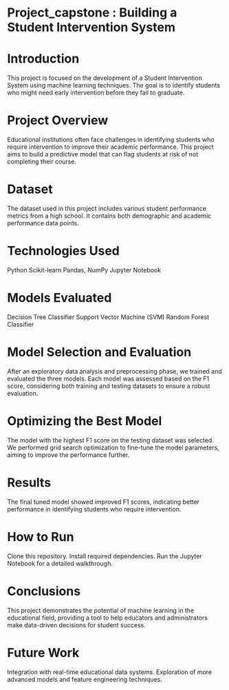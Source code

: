 # Project_capstone : Building a Student Intervention System

# Introduction
This project is focused on the development of a Student Intervention System using machine learning techniques. The goal is to identify students who might need early intervention before they fail to graduate.

# Project Overview
Educational institutions often face challenges in identifying students who require intervention to improve their academic performance. This project aims to build a predictive model that can flag students at risk of not completing their course.

# Dataset
The dataset used in this project includes various student performance metrics from a high school. It contains both demographic and academic performance data points.

# Technologies Used
Python
Scikit-learn
Pandas, NumPy
Jupyter Notebook

# Models Evaluated
Decision Tree Classifier
Support Vector Machine (SVM)
Random Forest Classifier

# Model Selection and Evaluation
After an exploratory data analysis and preprocessing phase, we trained and evaluated the three models. Each model was assessed based on the F1 score, considering both training and testing datasets to ensure a robust evaluation.

# Optimizing the Best Model
The model with the highest F1 score on the testing dataset was selected. We performed grid search optimization to fine-tune the model parameters, aiming to improve the performance further.

# Results
The final tuned model showed improved F1 scores, indicating better performance in identifying students who require intervention.

# How to Run
Clone this repository.
Install required dependencies.
Run the Jupyter Notebook for a detailed walkthrough.

# Conclusions
This project demonstrates the potential of machine learning in the educational field, providing a tool to help educators and administrators make data-driven decisions for student success.

# Future Work
Integration with real-time educational data systems.
Exploration of more advanced models and feature engineering techniques.

